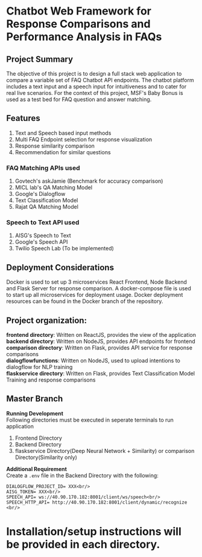 # Chatbot Web Framework for Response Comparisons and Performance Analysis in FAQs

## Project Summary
The objective of this project is to design a full stack web application to compare a variable set of FAQ Chatbot API endpoints. The chatbot platform includes a text input and a speech input for intuitiveness and to cater for real live scenarios. For the context of this project, MSF's Baby Bonus is used as a test bed for FAQ question and answer matching.<br/>

## Features
1. Text and Speech based input methods<br/>
2. Multi FAQ Endpoint selection for response visualization<br/>
3. Response similarity comparison<br/>
4. Recommendation for similar questions<br/>

### FAQ Matching APIs used
1. Govtech's askJamie (Benchmark for accuracy comparison)<br/>
2. MICL lab's QA Matching Model<br/>
3. Google's Dialogflow<br/>
4. Text Classification Model<br/>
5. Rajat QA Matching Model<br/>

### Speech to Text API used
1. AISG's Speech to Text<br/>
2. Google's Speech API<br/>
3. Twilio Speech Lab (To be implemented)<br/>


## Deployment Considerations
Docker is used to set up 3 microservices React Frontend, Node Backend and Flask Server for response comparison. A docker-compose file is used to start up all microservices for deployment usage. Docker deployment resources can be found in the Docker branch of the repository.

## Project organization:
**frontend directory**: Written on ReactJS, provides the view of the application<br/>
**backend directory**: Written on NodeJS, provides API endpoints for frontend<br/>
**comparison directory**: Written on Flask, provides API service for response comparisons<br/>
**dialogflowfunctions**: Written on NodeJS, used to upload intentions to dialogflow for NLP training<br/>
**flaskservice directory**: Written on Flask, provides Text Classification Model Training and response comparisons<br/>

## Master Branch

**Running Development**<br/>
Following directories must be executed in seperate terminals to run application

1. Frontend Directory<br/>
2. Backend Directory<br/>
3. flaskservice Directory(Deep Neural Network + Similarity) or comparison Directory(Similarity only)<br/>

**Additional Requirement**<br/>
Create a `.env` file in the Backend Directory with the following:<br/>

```
DIALOGFLOW_PROJECT_ID= XXX<br/>
AISG_TOKEN= XXX<br/>
SPEECH_API= ws://40.90.170.182:8001/client/ws/speech<br/>
SPEECH_HTTP_API= http://40.90.170.182:8001/client/dynamic/recognize <br/>
```

# Installation/setup instructions will be provided in each directory.
